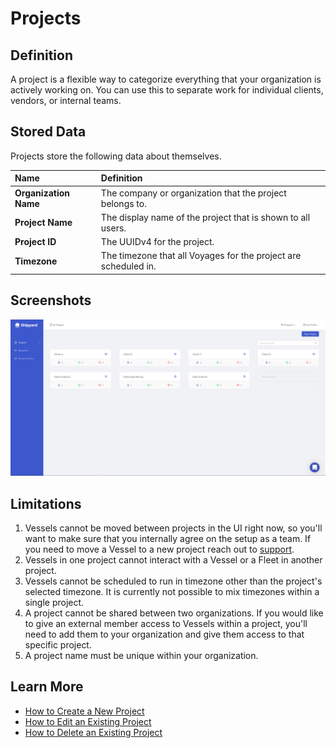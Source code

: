 # Projects

## Definition

A project is a flexible way to categorize everything that your organization is actively working on. You can use this to separate work for individual clients, vendors, or internal teams.

## Stored Data

Projects store the following data about themselves. 

| Name | Definition |
| :--- | :--- |
| **Organization Name** | The company or organization that the project belongs to. |
| **Project Name** | The display name of the project that is shown to all users. |
| **Project ID** | The UUIDv4 for the project. |
| **Timezone** | The timezone that all Voyages for the project are scheduled in. |

## Screenshots

![View every project in your organization with highlighted data around Vessel count and job status.](../.gitbook/assets/image%20%2815%29.png)

## Limitations

1. Vessels cannot be moved between projects in the UI right now, so you'll want to make sure that you internally agree on the setup as a team. If you need to move a Vessel to a new project reach out to [support](mailto:support@shipyardapp.com).
2. Vessels in one project cannot interact with a Vessel or a Fleet in another project.
3. Vessels cannot be scheduled to run in  timezone other than the project's selected timezone. It is currently not possible to mix timezones within a single project.
4. A project cannot be shared between two organizations. If you would like to give an external member access to Vessels within a project, you'll need to add them to your organization and give them access to that specific project.
5. A project name must be unique within your organization.

## Learn More

* [How to Create a New Project](../how-tos/projects/how-to-create-a-new-project.md)
* [How to Edit an Existing Project](../how-tos/projects/how-to-edit-an-existing-project.md)
* [How to Delete an Existing Project](../how-tos/projects/how-to-delete-an-existing-project.md)

